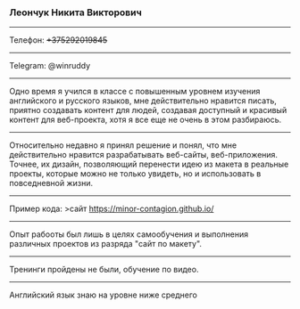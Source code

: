 ### **Леончук Никита Викторович**
***
Телефон: ~~+375292019845~~
___
Telegram: @winruddy
___
Oдно время я учился в классе с повышенным уровнем изучения английского и русского языков, мне действительно нравится писать, приятно создавать контент для людей, создавая доступный и красивый контент для веб-проекта, хотя я все еще не очень в этом разбираюсь.
___
Относительно недавно я принял решение и понял, что мне действительно нравится разрабатывать веб-сайты, веб-приложения. Точнее, их дизайн, позволяющий перенести идею из макета в реальные проекты, которые можно не только увидеть, но и использовать в повседневной жизни.
___
Пример кода: >сайт https://minor-contagion.github.io/
___
Опыт рабооты был лишь в целях самообучения и выполнения различных проектов из разряда "сайт по макету".
___
Тренинги пройдены не были, обучение по видео. 
___
Английский язык знаю на уровне ниже среднего
